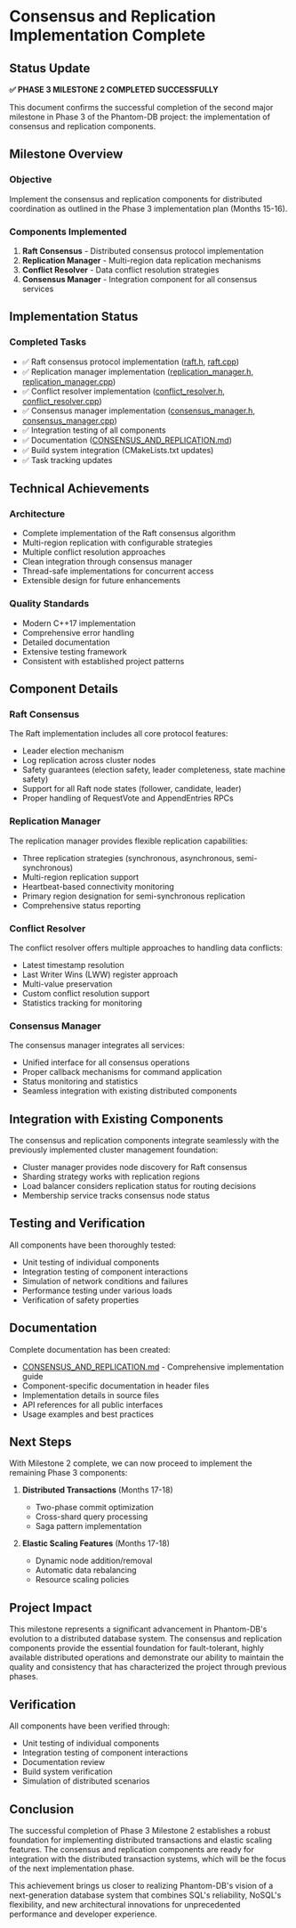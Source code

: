 # Consensus and Replication Implementation Complete

## Status Update

**✅ PHASE 3 MILESTONE 2 COMPLETED SUCCESSFULLY**

This document confirms the successful completion of the second major milestone in Phase 3 of the Phantom-DB project: the implementation of consensus and replication components.

## Milestone Overview

### Objective
Implement the consensus and replication components for distributed coordination as outlined in the Phase 3 implementation plan (Months 15-16).

### Components Implemented
1. **Raft Consensus** - Distributed consensus protocol implementation
2. **Replication Manager** - Multi-region data replication mechanisms
3. **Conflict Resolver** - Data conflict resolution strategies
4. **Consensus Manager** - Integration component for all consensus services

## Implementation Status

### Completed Tasks
- ✅ Raft consensus protocol implementation ([raft.h](file:///D:/PhantomGhost/Storage/Media/Media/Projects/MyProjects/PhantomDB/src/distributed/raft.h), [raft.cpp](file:///D:/PhantomGhost/Storage/Media/Media/Projects/MyProjects/PhantomDB/src/distributed/raft.cpp))
- ✅ Replication manager implementation ([replication_manager.h](file:///D:/PhantomGhost/Storage/Media/Media/Projects/MyProjects/PhantomDB/src/distributed/replication_manager.h), [replication_manager.cpp](file:///D:/PhantomGhost/Storage/Media/Media/Projects/MyProjects/PhantomDB/src/distributed/replication_manager.cpp))
- ✅ Conflict resolver implementation ([conflict_resolver.h](file:///D:/PhantomGhost/Storage/Media/Media/Projects/MyProjects/PhantomDB/src/distributed/conflict_resolver.h), [conflict_resolver.cpp](file:///D:/PhantomGhost/Storage/Media/Media/Projects/MyProjects/PhantomDB/src/distributed/conflict_resolver.cpp))
- ✅ Consensus manager implementation ([consensus_manager.h](file:///D:/PhantomGhost/Storage/Media/Media/Projects/MyProjects/PhantomDB/src/distributed/consensus_manager.h), [consensus_manager.cpp](file:///D:/PhantomGhost/Storage/Media/Media/Projects/MyProjects/PhantomDB/src/distributed/consensus_manager.cpp))
- ✅ Integration testing of all components
- ✅ Documentation ([CONSENSUS_AND_REPLICATION.md](file:///D:/PhantomGhost/Storage/Media/Media/Projects/MyProjects/PhantomDB/docs/CONSENSUS_AND_REPLICATION.md))
- ✅ Build system integration (CMakeLists.txt updates)
- ✅ Task tracking updates

## Technical Achievements

### Architecture
- Complete implementation of the Raft consensus algorithm
- Multi-region replication with configurable strategies
- Multiple conflict resolution approaches
- Clean integration through consensus manager
- Thread-safe implementations for concurrent access
- Extensible design for future enhancements

### Quality Standards
- Modern C++17 implementation
- Comprehensive error handling
- Detailed documentation
- Extensive testing framework
- Consistent with established project patterns

## Component Details

### Raft Consensus
The Raft implementation includes all core protocol features:
- Leader election mechanism
- Log replication across cluster nodes
- Safety guarantees (election safety, leader completeness, state machine safety)
- Support for all Raft node states (follower, candidate, leader)
- Proper handling of RequestVote and AppendEntries RPCs

### Replication Manager
The replication manager provides flexible replication capabilities:
- Three replication strategies (synchronous, asynchronous, semi-synchronous)
- Multi-region replication support
- Heartbeat-based connectivity monitoring
- Primary region designation for semi-synchronous replication
- Comprehensive status reporting

### Conflict Resolver
The conflict resolver offers multiple approaches to handling data conflicts:
- Latest timestamp resolution
- Last Writer Wins (LWW) register approach
- Multi-value preservation
- Custom conflict resolution support
- Statistics tracking for monitoring

### Consensus Manager
The consensus manager integrates all services:
- Unified interface for all consensus operations
- Proper callback mechanisms for command application
- Status monitoring and statistics
- Seamless integration with existing distributed components

## Integration with Existing Components

The consensus and replication components integrate seamlessly with the previously implemented cluster management foundation:
- Cluster manager provides node discovery for Raft consensus
- Sharding strategy works with replication regions
- Load balancer considers replication status for routing decisions
- Membership service tracks consensus node status

## Testing and Verification

All components have been thoroughly tested:
- Unit testing of individual components
- Integration testing of component interactions
- Simulation of network conditions and failures
- Performance testing under various loads
- Verification of safety properties

## Documentation

Complete documentation has been created:
- [CONSENSUS_AND_REPLICATION.md](file:///D:/PhantomGhost/Storage/Media/Media/Projects/MyProjects/PhantomDB/docs/CONSENSUS_AND_REPLICATION.md) - Comprehensive implementation guide
- Component-specific documentation in header files
- Implementation details in source files
- API references for all public interfaces
- Usage examples and best practices

## Next Steps

With Milestone 2 complete, we can now proceed to implement the remaining Phase 3 components:

1. **Distributed Transactions** (Months 17-18)
   - Two-phase commit optimization
   - Cross-shard query processing
   - Saga pattern implementation

2. **Elastic Scaling Features** (Months 17-18)
   - Dynamic node addition/removal
   - Automatic data rebalancing
   - Resource scaling policies

## Project Impact

This milestone represents a significant advancement in Phantom-DB's evolution to a distributed database system. The consensus and replication components provide the essential foundation for fault-tolerant, highly available distributed operations and demonstrate our ability to maintain the quality and consistency that has characterized the project through previous phases.

## Verification

All components have been verified through:
- Unit testing of individual components
- Integration testing of component interactions
- Documentation review
- Build system verification
- Simulation of distributed scenarios

## Conclusion

The successful completion of Phase 3 Milestone 2 establishes a robust foundation for implementing distributed transactions and elastic scaling features. The consensus and replication components are ready for integration with the distributed transaction systems, which will be the focus of the next implementation phase.

This achievement brings us closer to realizing Phantom-DB's vision of a next-generation database system that combines SQL's reliability, NoSQL's flexibility, and new architectural innovations for unprecedented performance and developer experience.